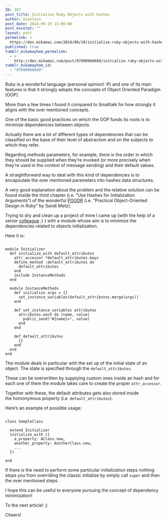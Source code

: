 ```yaml
---
ID: 207
post_title: Initialize Ruby Objects with hashes
author: Gianluca
post_date: 2014-09-19 15:06:00
post_excerpt: ""
layout: post
permalink: >
  https://dev.mikamai.com/2014/09/19/initialize-ruby-objects-with-hashes/
published: true
tumblr_mikamayhem_permalink:
  - >
    http://dev.mikamai.com/post/97890966689/initialize-ruby-objects-with-hashes
tumblr_mikamayhem_id:
  - "97890966689"
---
```

Ruby is a wonderful language (personal opinion! :P) and one of its main features is that it strongly adopts the concepts of Object Oriented Paradigm (OOP).

More than a few times I found it compared to Smalltalk for how strongly it aligns with the over mentioned concepts.

One of the basic good practices on which the OOP funds its roots is to minimize dependencies between objects.

<!--more-->

Actually there are a lot of different types of dependencies that can be classified on the base of their level of abstraction and on the subjects to which they refer.

Regarding methods parameters, for example, there is the order in which they should be supplied when they’re invoked (or more precisely when they’re used in the context of message sending) and their default values.

A straightforward way to deal with this kind of dependencies is to encapsulate the over mentioned parameters into hashes data structures.

A very good explanation about the problem and the relative solution can be found inside the third chapter (i.e. “Use Hashes for Initialization Arguments”) of the wonderful <a href="http://www.poodr.com/" target="_blank">POODR</a> (i.e. “Practical Object-Oriented Design in Ruby” by Sandi Metz).

Trying to dry and clean up a project of mine I came up (with the help of a senior <a href="https://twitter.com/elia" target="_blank">colleague</a> ;) ) with a module whose aim is to minimize the dependencies related to objects initialization.

Here it is:
<pre><code>
module Initializer
  def initialize_with default_attributes
    attr_accessor *default_attributes.keys
    define_method :default_attributes do
      default_attributes
    end
    include InstanceMethods
  end

  module InstanceMethods
    def initialize args = {}
      set_instance_variables(default_attributes.merge(args))
    end

    def set_instance_variables attributes
      attributes.each do |name, value|
        public_send("#{name}=", value)
      end
    end

    def default_attributes
      {}
    end
  end
end
</code></pre>
The module deals in particular with the set up of the initial state of an object. The state is specified through the <code>default_attributes</code>.

These can be overwritten by supplying custom ones inside an hash and for each one of them the module takes care to create the proper <code>attr_accessor</code>.

Together with these, the default attributes gets also stored inside the homonymous property (i.e. <code>default_attributes</code>).

Here’s an example of possible usage:
<pre><code>
class SampleClass

  extend Initializer
  initialize_with ({
    a_property: AClass.new,
    another_property: AnotherClass.new,
    ...
  })
  
end
</code></pre>
If there is the need to perform some particular initialization steps nothing stops you from overriding the classic initialize by simply call <code>super</code> and then the over mentioned steps.

I hope this can be useful to everyone pursuing the concept of dependency minimization!

To the next article! ;)

Cheers!